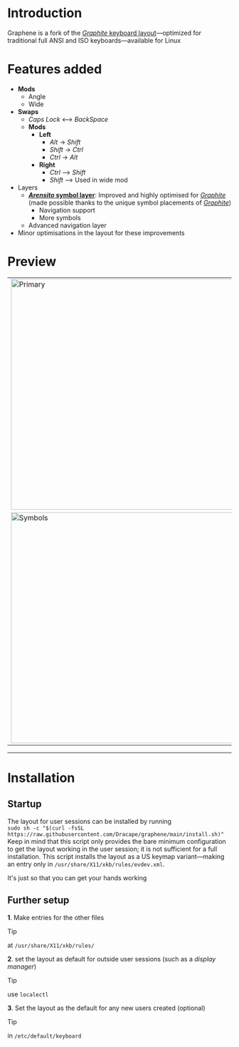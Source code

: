 [graphite]: https://github.com/rdavison/graphite-layout "Graphite is a highly optimized, well balanced, general purpose keyboard layout designed to accommodate the real world needs of typists looking for a great “out-of-the-box” experience. Its design incorporates many contemporary theories about layouts to find a balance between comfort and speed. In addition to its impressive performance in metrics, Graphite has also been extensively tested and validated through real-world usage."

# Introduction
Graphene is a fork of the [*Graphite* keyboard layout][graphite]—optimized for traditional full ANSI and ISO keyboards—available for Linux

# Features added
- **Mods**
  - Angle
  - Wide
- **Swaps**
  - *Caps Lock* <—> *BackSpace*
  - **Mods**
    - **Left**
      - *Alt* -> *Shift*
      - *Shift* -> *Ctrl*
      - *Ctrl* -> *Alt*
    - **Right**
      - *Ctrl* —> *Shift*
      - *Shift* —> Used in wide mod
- Layers
  - **[*Arensito* symbol layer](https://www.pvv.org/~hakonhal/main.cgi/keyboard "The homepage for the *Arensito* layout")**: Improved and highly optimised for [*Graphite*][graphite] (made possible thanks to the unique symbol placements of [*Graphite*][graphite])
    - Navigation support
    - More symbols
  - Advanced navigation layer
- Minor optimisations in the layout for these improvements

# Preview
<table>
  <tr>
    <td><img width="1358" height="518" alt="Primary" src="https://github.com/user-attachments/assets/2eeba5ca-ac3c-4552-b68c-b6042ce3e710" /></td>
    <td><img width="1358" height="518" alt="Shift" src="https://github.com/user-attachments/assets/069e7505-4bda-4a4a-919e-e4eb225fd387" /></td>
  </tr>
  <tr>
    <td><img width="1358" height="518" alt="Symbols" src="https://github.com/user-attachments/assets/9cc70a95-b0d1-48bd-9294-6b0b6edc061f" /></td>
    <td><img width="1358" height="518" alt="Advanced" src="https://github.com/user-attachments/assets/e91d22d6-306a-463a-9977-e0cbfd8c9e80" /></td>
  </tr>
</table>

---

# Installation
## Startup
The layout for user sessions can be installed by running  
`sudo sh -c "$(curl -fsSL https://raw.githubusercontent.com/Dracape/graphene/main/install.sh)"`
Keep in mind that this script only provides the bare minimum configuration to get the layout working in the user session; it is not sufficient for a full installation.
This script installs the layout as a US keymap variant—making an entry only in `/usr/share/X11/xkb/rules/evdev.xml`.

It's just so that you can get your hands working

## Further setup
**1**. Make entries for the other files  
> [!TIP]
> at ``/usr/share/X11/xkb/rules/``

**2**. set the layout as default for outside user sessions (such as a *display manager*)
> [!TIP]
> use `localectl`
  
**3**. Set the layout as the default for any new users created (optional)
> [!TIP]
> in `/etc/default/keyboard`
